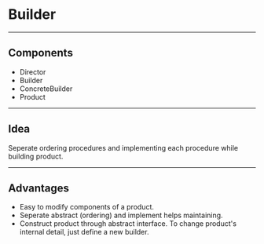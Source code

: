 # Builder

---

## Components
 * Director
 * Builder
 * ConcreteBuilder
 * Product

---

## Idea
Seperate ordering procedures and implementing each procedure while building product.

---

## Advantages
 * Easy to modify components of a product.
 * Seperate abstract (ordering) and implement helps maintaining.
 * Construct product through abstract interface. To change product's internal detail, just define a new builder.
